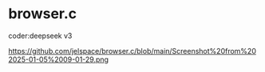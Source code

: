 # browser.c
coder:deepseek v3

https://github.com/jelspace/browser.c/blob/main/Screenshot%20from%202025-01-05%2009-01-29.png
